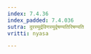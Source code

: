 ```yaml
---
index: 7.4.36
index_padded: 7.4.036
sutra: दुरस्युर्द्रविणस्युर्वृषण्यतिरिषण्यति
vritti: nyasa

---
```

